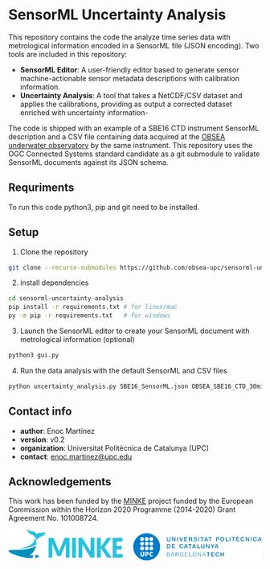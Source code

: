 # SensorML Uncertainty Analysis #
This repository contains the code the analyze time series data with metrological information encoded in a SensorML file (JSON encoding). Two tools are included in this repository:
* **SensorML Editor**: A user-friendly editor based to generate sensor machine-actionable sensor metadata descriptions with calibration information.
* **Uncertainty Analysis**: A tool that takes a NetCDF/CSV dataset and applies the calibrations, providing as output a corrected dataset enriched with uncertainty information- 

The code is shipped with an example of a SBE16 CTD instrument SensorML description and a CSV file containing data acquired at the [OBSEA underwater observatory](https://obsea.es) by the same instrument. This repository uses the OGC Connected Systems standard candidate as a git submodule to validate SensorML documents against its JSON schema.

## Requriments ##

To run this code python3, pip and git need to be installed. 

## Setup ##
1. Clone the repository

```bash
git clone --recurse-submodules https://github.com/obsea-upc/sensorml-uncertainty-analysis
```  

2. install dependencies 
```bash
cd sensorml-uncertainty-analysis
pip install -r requirements.txt # for linux/mac
py -m pip -r requirements.txt   # for windows
```
3. Launch the SensorML editor to create your SensorML document with metrological information (optional)
```bash
python3 gui.py
```

4. Run the data analysis with the default SensorML and CSV files 
```bash
python uncertainty_analysis.py SBE16_SensorML.json OBSEA_SBE16_CTD_30min_2017_2019.csv
```


## Contact info ##

* **author**: Enoc Martínez  
* **version**: v0.2    
* **organization**: Universitat Politècnica de Catalunya (UPC)  
* **contact**: enoc.martinez@upc.edu  


## Acknowledgements ##
This work has been funded by the [MINKE](https://minke.eu) project funded by the European Commission within the Horizon 2020 Programme (2014-2020)
Grant Agreement No. 101008724.


![logo-minke.png](docs/pics/logos.png)